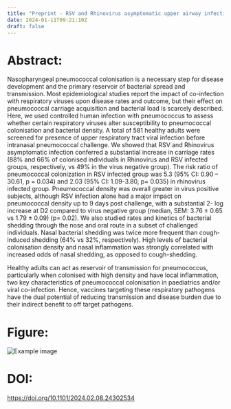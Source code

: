 ```yaml
---
title: "Preprint - RSV and Rhinovirus asymptomatic upper airway infection increases pneumococcal carriage acquisition rates and density in adults whereas nasal inflammation is associated with bacterial shedding (medRxiv - 2024)"
date: 2024-01-11T09:21:10Z
draft: false
---
```


# Abstract:
 Nasopharyngeal pneumococcal colonisation is a necessary step for disease development and the primary reservoir of bacterial spread and transmission. Most epidemiological studies report the impact of co-infection with respiratory viruses upon disease rates and outcome, but their effect on pneumococcal carriage acquisition and bacterial load is scarcely described. Here, we used controlled human infection with pneumococcus to assess whether certain respiratory viruses alter susceptibility to pneumococcal colonisation and bacterial density. A total of 581 healthy adults were screened for presence of upper respiratory tract viral infection before intranasal pneumococcal challenge. We showed that RSV and Rhinovirus asymptomatic infection conferred a substantial increase in carriage rates (88% and 66% of colonised individuals in Rhinovirus and RSV infected groups, respectively, vs 49% in the virus negative group). The risk ratio of pneumococcal colonization in RSV infected group was 5.3 (95% CI: 0.90 – 30.61, p = 0.034) and 2.03 (95% CI: 1.09-3.80, p= 0.035) in rhinovirus infected group. Pneumococcal density was overall greater in virus positive subjects, although RSV infection alone had a major impact on pneumococcal density up to 9 days post challenge, with a substantial 2- log increase at D2 compared to virus negative group (median, SEM: 3.76 ± 0.65 vs 1.79 ± 0.09) (p= 0.02). We also studied rates and kinetics of bacterial shedding through the nose and oral route in a subset of challenged individuals. Nasal bacterial shedding was twice more frequent than cough-induced shedding (64% vs 32%, respectively). High levels of bacterial colonisation density and nasal inflammation was strongly correlated with increased odds of nasal shedding, as opposed to cough-shedding.

Healthy adults can act as reservoir of transmission for pneumococcus, particularly when colonised with high density and have local inflammation, two key characteristics of pneumococcal colonisation in paediatrics and/or viral co-infection. Hence, vaccines targeting these respiratory pathogens have the dual potential of reducing transmission and disease burden due to their indirect benefit to off target pathogens.

# Figure:
![Example image](/images/papers/paper24.jpeg)

# DOI:
https://doi.org/10.1101/2024.02.08.24302534
